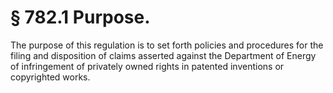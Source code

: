 # § 782.1   Purpose.

The purpose of this regulation is to set forth policies and procedures for the filing and disposition of claims asserted against the Department of Energy of infringement of privately owned rights in patented inventions or copyrighted works. 




